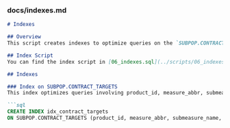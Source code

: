 
### docs/indexes.md

```markdown
# Indexes

## Overview
This script creates indexes to optimize queries on the `SUBPOP.CONTRACT_TARGETS` and `FINAL_RATES.SUMMARY` tables.

## Index Script
You can find the index script in [06_indexes.sql](../scripts/06_indexes.sql).

## Indexes

### Index on SUBPOP.CONTRACT_TARGETS
This index optimizes queries involving product_id, measure_abbr, submeasure_name, and submeasure_stratification columns.

```sql
CREATE INDEX idx_contract_targets
ON SUBPOP.CONTRACT_TARGETS (product_id, measure_abbr, submeasure_name, submeasure_stratification);
